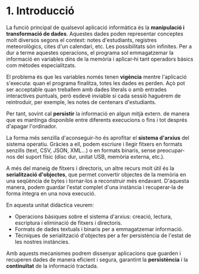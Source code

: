# 1. Introducció

La funció principal de qualsevol aplicació informàtica és la **manipulació i transformació de dades**. Aquestes dades poden representar conceptes molt diversos segons el context: notes d'estudiants, registres meteorològics, cites d'un calendari, etc. Les possibilitats són infinites. Per a dur a terme aquestes operacions, el programa sol emmagatzemar la informació en variables dins de la memòria i aplicar‐hi tant operadors bàsics com mètodes especialitzats.

El problema és que les variables només tenen **vigència** mentre l'aplicació s'executa: quan el programa finalitza, totes les dades es perden. Açò pot ser acceptable quan treballem amb dades literals o amb entrades interactives puntuals, però esdevé inviable si cada sessió haguérem de reintroduir, per exemple, les notes de centenars d'estudiants.

Per tant, sovint cal **persistir** la informació en algun mitjà extern. de manera que es mantinga disponible entre diferents execucions o fins i tot després d'apagar l'ordinador.

La forma més senzilla d'aconseguir-ho és aprofitar el **sistema d'arxius** del sistema operatiu. Gràcies a ell, podem escriure i llegir fitxers en formats senzills (text, CSV, JSON, XML…) o en formats binaris, sense preocupar‐nos del suport físic (disc dur, unitat USB, memòria externa, etc.).

A més del maneig de fitxers i directoris, un altre recurs molt útil és la **serialització d'objectes**, que permet convertir objectes de la memòria en una seqüència de bytes i tornar‐los a reconstruir més endavant. D'aquesta manera, podem guardar l'estat complet d'una instància i recuperar‐la de forma íntegra en una nova execució.

En aquesta unitat didàctica veurem:

- Operacions bàsiques sobre el sistema d'arxius: creació, lectura, escriptura i eliminació de fitxers i directoris.
- Formats de dades textuals i binaris per a emmagatzemar informació.
- Tècniques de serialització d'objectes per a fer persistència de l'estat de les nostres instàncies.

Amb aquests mecanismes podrem dissenyar aplicacions que guarden i recuperen dades de manera eficient i segura, garantint la **persistència** i la **continuïtat** de la informació tractada.
